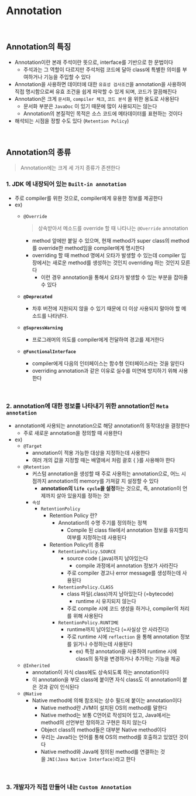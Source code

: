 # Annotation

<br>

## Annotation의 특징

- Annotation이란 본래 주석이란 뜻으로, interface를 기반으로 한 문법이다
  - 주석과는 그 역할이 다르지만 주석처럼 코드에 달아 class에 특별한 의미를 부여하거나 기능을 주입할 수 있다
- Annotation을 사용하면 데이터에 대한 `유효성 검사조건`을 annotation을 사용하여 직접 명시함으로써 유효 조건을 쉽게 파악할 수 있게 되며, 코드가 깔끔해진다
- Annotation은 크게 `문서화`, `compiler 체크`, `코드 분석` 을 위한 용도로 사용된다
  - 문서화 부분은 `JavaDoc` 이 있기 때문에 많이 사용되지는 않는다
  - Annotation의 본질적인 목적은 소스 코드에 메타데이터를 표현하는 것이다
- 해석되는 시점을 정할 수도 있다 (`Retention Policy`)
  
<br>

## Annotation의 종류
>
> Annotation에는 크게 세 가지 종류가 존잰한다
>

### 1. JDK 에 내장되어 있는 `Built-in annotation`

- 주로 compiler를 위한 것으로, compiler에게 유용한 정보를 제공한다
- ex)
  - `@Override`

    > 상속받아서 메소드를 override 할 때 나타나는 `@Override` annotation
    >
    - method 앞에만 붙일 수 있으며, 현재 method가 super class의 method를 override한 method임을 compiler에게 명시한다
    - overriding 할 때 method 명에서 오타가 발생할 수 있는데 compiler 입장에서는 새로운 method를 생성하는 것인지 overriding 하는 것인지 모른다
      - 이런 경우 annotation을 통해서 오타가 발생할 수 있는 부분을 잡아줄 수 있다
  - **`@Deprecated`**
    - 차후 버전에 지원되지 않을 수 있기 때문에 더 이상 사용되지 말아야 할 메소드를 나타낸다.
  - **`@SupressWarning`**
    - 프로그래머의 의도를 compiler에게 전달하여 경고를 제거한다
  - **`@FunctionalInterface`**
    - compiler에게 다음의 인터페이스는 함수형 인터페이스라는 것을 알린다
    - overriding annotation과 같은 이유로 실수를 미연에 방지하기 위해 사용한다

<br>

### 2. annotation에 대한 정보를 나타내기 위한 annotation인 `Meta annotation`

- annotation에 사용되는 annotation으로 해당 annotation의 동작대상을 결정한다
  - 주로 새로운 annotation을 정의할 때 사용한다
- ex)
  - `@Target`
    - annotation이 적용 가능한 대상을 지정하는데 사용한다
    - 여러 개의 값을 지정할 때는 배열에서 처럼 괄호 { }를 사용해야 한다
  - `@Retention`
    - 커스텀 annotation을 생성할 때 주로 사용하는 annotation으로, 어느 시점까지 annotation의 memory를 가져갈 지 설정할 수 있다
      - **annotation의 `life cycle`을 설정**하는 것으로, 즉, annotation이 언제까지 살아 있을지를 정하는 것!
    - `속성`
      - `RetentionPolicy`
        - Retention Policy 란?
          - Annotation의 수명 주기를 정의하는 정책
            - Compile 된 class file에서 annotation 정보를 유지할지 여부를 지정하는데 사용된다
        - Retention Policy의 종류
          - `RetentionPolicy.SOURCE`
            - source code (.java)까지 남아있는다
              - compile 과정에서 annotation 정보가 사라진다
            - 주로 compiler 경고나 error message를 생성하는데 사용된다
          - `RetentionPolicy.CLASS`
            - class 파일(.class)까지 남아있는다 (=bytecode)
              - runtime 시 유지되지 않는다
            - 주로 compile 시에 코드 생성을 하거나, compiler의 처리를 위해 사용된다
          - `RetentionPolicy.RUNTIME`
            - runtime까지 남아있는다 (=사실상 안 사라진다)
            - 주로 runtime 시에 `reflection` 을 통해 annotation 정보를 읽거나 수정하는데 사용된다
              - ex) 특정 annotation을 사용하여 runtime 시에 class의 동작을 변경하거나 추가하는 기능을 제공
  - `@Inherited`
    - annotation이 자식 class에도 상속되도록 하는 annotation이다
    - 이 annotation을 부모 class에 붙이면 자식 class도 이 annotation이 붙은 것과 같이 인식된다
  - `@Native`
    - Native method에 의해 참조되는 상수 필드에 붙이는 annotation이다
      - Native method란 JVM이 설치된 OS의 method를 말한다
      - Native method는 보통 C언어로 작성되어 있고, Java에서는 method의 선언부만 정의하고 구현은 하지 않는다
      - Object class의 method들은 대부분 Native method이다
      - 우리는 Java라는 언어를 통해 OS의 method를 호출하고 있었던 것이다
      - Native method와 Java에 정의된 method를 연결하는 것을 `JNI(Java Native Interface)`라고 한다

<br>

### 3. 개발자가 직접 만들어 내는 `Custom Annotation`
